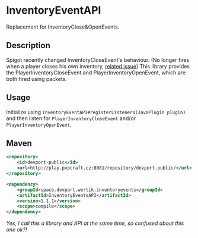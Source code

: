 # InventoryEventAPI
Replacement for InventoryClose&amp;OpenEvents.

## Description

Spigot recently changed InventoryCloseEvent's behaviour. (No longer fires when a player closes his own inventory, [related issue](https://github.com/PaperMC/Paper/issues/3733))
This library provides the PlayerInventoryCloseEvent and PlayerInventoryOpenEvent, which are both fired using packets.

## Usage

Initialize using ``InventoryEventAPI#registerListeners(JavaPlugin plugin)`` and then listen for `PlayerInventoryCloseEvent` and/or `PlayerInventoryOpenEvent`.

## Maven

```xml
<repository>
    <id>devport-public</id>
    <url>http://play.pvpcraft.cz:8081/repository/devport-public/</url>
</repository>

<dependency>
    <groupId>space.devport.wertik.inventoryevents</groupId>
    <artifactId>InventoryEventsAPI</artifactId>
    <version>1.1.1</version>
    <scope>compile</scope>
</dependency>
```

*Yes, I call this a library and API at the same time, so confused about this one ok?!*
